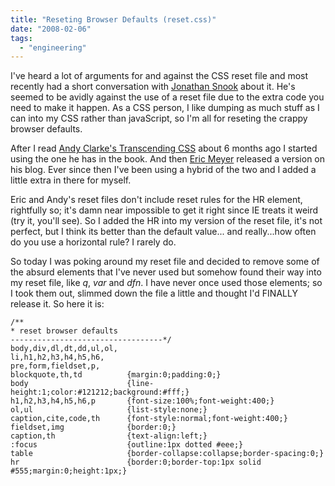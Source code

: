 ```yaml
---
title: "Reseting Browser Defaults (reset.css)"
date: "2008-02-06"
tags:
  - "engineering"
---
```


I've heard a lot of arguments for and against the CSS reset file and most recently had a short conversation with [Jonathan Snook](http://snook.ca/jonathan/) about it. He's seemed to be avidly against the use of a reset file due to the extra code you need to make it happen. As a CSS person, I like dumping as much stuff as I can into my CSS rather than javaScript, so I'm all for reseting the crappy browser defaults.

After I read [Andy Clarke's Transcending CSS](http://www.transcendingcss.com/) about 6 months ago I started using the one he has in the book. And then [Eric Meyer](http://meyerweb.com) released a version on his blog. Ever since then I've been using a hybrid of the two and I added a little extra in there for myself.

Eric and Andy's reset files don't include reset rules for the HR element, rightfully so; it's damn near impossible to get it right since IE treats it weird (try it, you'll see). So I added the HR into my version of the reset file, it's not perfect, but I think its better than the default value... and really...how often do you use a horizontal rule? I rarely do.

So today I was poking around my reset file and decided to remove some of the absurd elements that I've never used but somehow found their way into my reset file, like _q_, _var_ and _dfn_. I have never once used those elements; so I took them out, slimmed down the file a little and thought I'd FINALLY release it. So here it is:

```
/**
* reset browser defaults
----------------------------------*/
body,div,dl,dt,dd,ul,ol,
li,h1,h2,h3,h4,h5,h6,
pre,form,fieldset,p,
blockquote,th,td          {margin:0;padding:0;}
body                      {line-height:1;color:#121212;background:#fff;}
h1,h2,h3,h4,h5,h6,p       {font-size:100%;font-weight:400;}
ol,ul                     {list-style:none;}
caption,cite,code,th      {font-style:normal;font-weight:400;}
fieldset,img              {border:0;}
caption,th                {text-align:left;}
:focus                    {outline:1px dotted #eee;}
table                     {border-collapse:collapse;border-spacing:0;}
hr                        {border:0;border-top:1px solid #555;margin:0;height:1px;}
```
